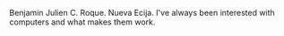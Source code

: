 Benjamin Julien C. Roque. Nueva Ecija. I've always been interested with computers and what makes them work.